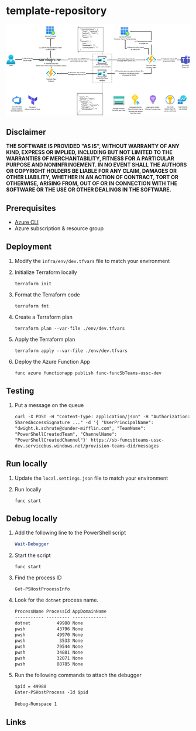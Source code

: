 # template-repository

![architecture](./.img/architecture.png)

## Disclaimer

**THE SOFTWARE IS PROVIDED "AS IS", WITHOUT WARRANTY OF ANY KIND, EXPRESS OR IMPLIED, INCLUDING BUT NOT LIMITED TO THE WARRANTIES OF MERCHANTABILITY, FITNESS FOR A PARTICULAR PURPOSE AND NONINFRINGEMENT. IN NO EVENT SHALL THE AUTHORS OR COPYRIGHT HOLDERS BE LIABLE FOR ANY CLAIM, DAMAGES OR OTHER LIABILITY, WHETHER IN AN ACTION OF CONTRACT, TORT OR OTHERWISE, ARISING FROM, OUT OF OR IN CONNECTION WITH THE SOFTWARE OR THE USE OR OTHER DEALINGS IN THE SOFTWARE.**

## Prerequisites

- [Azure CLI](https://docs.microsoft.com/en-us/cli/azure/install-azure-cli)
- Azure subscription & resource group

## Deployment

1.  Modify the `infra/env/dev.tfvars` file to match your environment

1.  Initialize Terraform locally

    ```shell
    terraform init
    ```

1.  Format the Terraform code

    ```shell
    terraform fmt
    ```

1.  Create a Terraform plan

    ```shell
    terraform plan --var-file ./env/dev.tfvars
    ```

1.  Apply the Terraform plan

    ```shell
    terraform apply --var-file ./env/dev.tfvars
    ```

1.  Deploy the Azure Function App

    ```shell
    func azure functionapp publish func-funcSbTeams-ussc-dev
    ```

## Testing

1.  Put a message on the queue

    ```shell
    curl -X POST -H "Content-Type: application/json" -H "Authorization: SharedAccessSignature ..." -d '{ "UserPrincipalName": "dwight.k.schrute@dunder-mifflin.com", "TeamName": "PowerShellCreatedTeam", "ChannelName": "PowerShellCreatedChannel"}' https://sb-funcsbteams-ussc-dev.servicebus.windows.net/provision-teams-did/messages
    ```

## Run locally

1.  Update the `local.settings.json` file to match your environment

1.  Run locally

    ```shell
    func start
    ```

## Debug locally

1.  Add the following line to the PowerShell script

    ```powershell
    Wait-Debugger
    ```

1.  Start the script

    ```shell
    func start
    ```

1.  Find the process ID

    ```shell
    Get-PSHostProcessInfo
    ```

1.  Look for the `dotnet` process name.

    ```shell
    ProcessName ProcessId AppDomainName
    ----------- --------- -------------
    dotnet          49988 None
    pwsh            43796 None
    pwsh            49970 None
    pwsh             3533 None
    pwsh            79544 None
    pwsh            34881 None
    pwsh            32071 None
    pwsh            88785 None
    ```

1.  Run the following commands to attach the debugger

    ```shell
    $pid = 49988
    Enter-PSHostProcess -Id $pid

    Debug-Runspace 1
    ```

## Links
